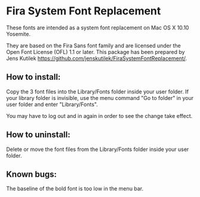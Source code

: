 Fira System Font Replacement
============================

These fonts are intended as a system font replacement on Mac OS X 10.10 Yosemite.

They are based on the Fira Sans font family and are licensed under the Open Font License (OFL) 1.1 or later. This package has been prepared by Jens Kutilek <https://github.com/jenskutilek/FiraSystemFontReplacement/>.

How to install:
---------------

Copy the 3 font files into the Library/Fonts folder inside your user folder. If your library folder is invisible, use the menu command "Go to folder" in your user folder and enter "Library/Fonts".

You may have to log out and in again in order to see the change take effect.

How to uninstall:
-----------------

Delete or move the font files from the Library/Fonts folder inside your user folder.


Known bugs:
-----------

The baseline of the bold font is too low in the menu bar.

